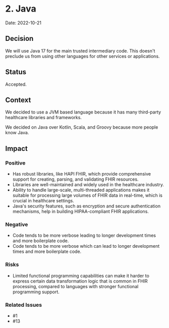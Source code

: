 # 2. Java

Date: 2022-10-21

## Decision

We will use Java 17 for the main trusted intermediary code.
This doesn't preclude us from using other languages for other services or applications.

## Status

Accepted.

## Context

We decided to use a JVM based language because it has many third-party healthcare libraries and frameworks.

We decided on Java over Kotlin, Scala, and Groovy because more people know Java.

## Impact

### Positive

- Has robust libraries, like HAPI FHIR, which provide comprehensive support for creating, parsing, and validating FHIR resources.
- Libraries are well-maintained and widely used in the healthcare industry.
- Ability to handle large-scale, multi-threaded applications makes it suitable for processing large volumes of FHIR data in real-time, which is crucial in healthcare settings.
- Java's security features, such as encryption and secure authentication mechanisms, help in building HIPAA-compliant FHIR applications.

### Negative

- Code tends to be more verbose leading to longer development times and more boilerplate code.
- Code tends to be more verbose which can lead to longer development times and more boilerplate code.

### Risks

- Limited functional programming capabilities can make it harder to express certain data transformation logic that is common in FHIR processing, compared to languages with stronger functional programming support.

### Related Issues

- #1
- #13
